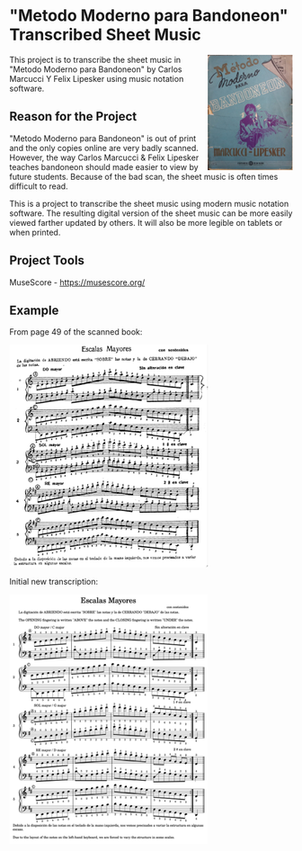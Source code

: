# "Metodo Moderno para Bandoneon" Transcribed Sheet Music
<img src="images/Metodo Moderno para Bandoneon.jpg" width="30%" align="right">

This project is to transcribe the sheet music in "Metodo Moderno para Bandoneon" by Carlos Marcucci Y Felix Lipesker using music notation software.

## Reason for the Project
"Metodo Moderno para Bandoneon" is out of print and the only copies online are very badly scanned. However, the way Carlos Marcucci & Felix Lipesker teaches bandoneon should made easier to view by future students. Because of the bad scan, the sheet music is often times difficult to read. 

This is a project to transcribe the sheet music using modern music notation software. The resulting digital version of the sheet music can be more easily viewed farther updated by others. It will also be more legible on tablets or when printed.

## Project Tools
MuseScore - https://musescore.org/

## Example
From page 49 of the scanned book:

<img src="images/Example of page 49.png" width="70%">

Initial new transcription:

<img src="images/Example of new transcription.png" width="70%">
